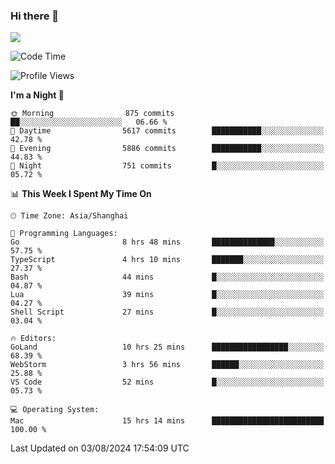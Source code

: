 ### Hi there 👋

<!--
**JJAYCHEN1e/jjaychen1e** is a ✨ _special_ ✨ repository because its `README.md` (this file) appears on your GitHub profile.

Here are some ideas to get you started:

- 🔭 I’m currently working on ...
- 🌱 I’m currently learning ...
- 👯 I’m looking to collaborate on ...
- 🤔 I’m looking for help with ...
- 💬 Ask me about ...
- 📫 How to reach me: ...
- 😄 Pronouns: ...
- ⚡ Fun fact: ...
-->

[![](https://github-readme-stats.vercel.app/api?username=jjaychen1e&show_icons=true)](https://github.com/jjaychen1e/github-readme-stats?count_private=true)

<!--START_SECTION:waka-->
![Code Time](http://img.shields.io/badge/Code%20Time-1%2C315%20hrs%2019%20mins-blue)

![Profile Views](http://img.shields.io/badge/Profile%20Views-7-blue)

**I'm a Night 🦉** 

```text
🌞 Morning                875 commits         ██░░░░░░░░░░░░░░░░░░░░░░░   06.66 % 
🌆 Daytime                5617 commits        ███████████░░░░░░░░░░░░░░   42.78 % 
🌃 Evening                5886 commits        ███████████░░░░░░░░░░░░░░   44.83 % 
🌙 Night                  751 commits         █░░░░░░░░░░░░░░░░░░░░░░░░   05.72 % 
```


📊 **This Week I Spent My Time On** 

```text
🕑︎ Time Zone: Asia/Shanghai

💬 Programming Languages: 
Go                       8 hrs 48 mins       ██████████████░░░░░░░░░░░   57.75 % 
TypeScript               4 hrs 10 mins       ███████░░░░░░░░░░░░░░░░░░   27.37 % 
Bash                     44 mins             █░░░░░░░░░░░░░░░░░░░░░░░░   04.87 % 
Lua                      39 mins             █░░░░░░░░░░░░░░░░░░░░░░░░   04.27 % 
Shell Script             27 mins             █░░░░░░░░░░░░░░░░░░░░░░░░   03.04 % 

🔥 Editors: 
GoLand                   10 hrs 25 mins      █████████████████░░░░░░░░   68.39 % 
WebStorm                 3 hrs 56 mins       ██████░░░░░░░░░░░░░░░░░░░   25.88 % 
VS Code                  52 mins             █░░░░░░░░░░░░░░░░░░░░░░░░   05.73 % 

💻 Operating System: 
Mac                      15 hrs 14 mins      █████████████████████████   100.00 % 
```


 Last Updated on 03/08/2024 17:54:09 UTC
<!--END_SECTION:waka-->
